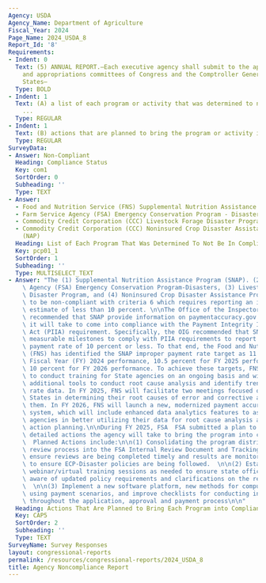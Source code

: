 ```yaml
---
Agency: USDA
Agency_Name: Department of Agriculture
Fiscal_Year: 2024
Page_Name: 2024_USDA_8
Report_Id: '8'
Requirements:
- Indent: 0
  Text: (5) ANNUAL REPORT.—Each executive agency shall submit to the appropriate authorizing
    and appropriations committees of Congress and the Comptroller General of the United
    States—
  Type: BOLD
- Indent: 1
  Text: (A) a list of each program or activity that was determined to not be in compliance
    ...
  Type: REGULAR
- Indent: 1
  Text: (B) actions that are planned to bring the program or activity into compliance.
  Type: REGULAR
SurveyData:
- Answer: Non-Compliant
  Heading: Compliance Status
  Key: com1
  SortOrder: 0
  Subheading: ''
  Type: TEXT
- Answer:
  - Food and Nutrition Service (FNS) Supplemental Nutrition Assistance Program (SNAP)
  - Farm Service Agency (FSA) Emergency Conservation Program - Disasters (ECP-Disasters)
  - Commodity Credit Corporation (CCC) Livestock Forage Disaster Program (LFP)
  - Commodity Credit Corporation (CCC) Noninsured Crop Disaster Assistance Program
    (NAP)
  Heading: List of Each Program That Was Determined To Not Be In Compliance
  Key: pcp01_1
  SortOrder: 1
  Subheading: ''
  Type: MULTISELECT_TEXT
- Answer: "The (1) Supplemental Nutrition Assistance Program (SNAP). (2) Farm Service\
    \ Agency (FSA) Emergency Conservation Program-Disasters, (3) Livestock Forage\
    \ Disaster Program, and (4) Noninsured Crop Disaster Assistance Program were found\
    \ to be non-compliant with criteria 6 which requires reporting an improper payment\
    \ estimate of less than 10 percent. \n\nThe Office of the Inspector General (OIG)\
    \ recommended that SNAP provide information on paymentaccuracy.gov about actions\
    \ it will take to come into compliance with the Payment Integrity Information\
    \ Act (PIIA) requirement. Specifically, the OIG recommended that SNAP establish\
    \ measurable milestones to comply with PIIA requirements to report an improper\
    \ payment rate of 10 percent or less. To that end, the Food and Nutrition Service\
    \ (FNS) has identified the SNAP improper payment rate target as 11 percent for\
    \ Fiscal Year (FY) 2024 performance, 10.5 percent for FY 2025 performance, and\
    \ 10 percent for FY 2026 performance. To achieve these targets, FNS will continue\
    \ to conduct training for State agencies on an ongoing basis and will provide\
    \ additional tools to conduct root cause analysis and identify trends in error\
    \ rate data. In FY 2025, FNS will facilitate two meetings focused on assisting\
    \ States in determining their root causes of error and corrective actions to address\
    \ them. In FY 2026, FNS will launch a new, modernized payment accuracy data management\
    \ system, which will include enhanced data analytics features to assist State\
    \ agencies in better utilizing their data for root cause analysis and corrective\
    \ action planning.\n\nDuring FY 2025, FSA  FSA submitted a plan to Congress, describing\
    \ detailed actions the agency will take to bring the program into compliance.\
    \  Planned Actions include:\n\n(1) Consolidating the program district director\
    \ review process into the FSA Internal Review Document and Tracking System to\
    \ ensure reviews are being completed timely and results are monitored and evaluated\
    \ to ensure ECP-Disaster policies are being followed.  \n\n(2) Establish additional\
    \ webinar/virtual training sessions as needed to ensure state office staff are\
    \ aware of updated policy requirements and clarifications on the requirements.\
    \  \n\n(3) Implement a new software platform, new methods for computing payments\
    \ using payment scenarios, and improve checklists for conducting internal reviews\
    \ throughout the application, approval and payment process\n\n"
  Heading: Actions That Are Planned to Bring Each Program into Compliance
  Key: CAP5
  SortOrder: 2
  Subheading: ''
  Type: TEXT
SurveyName: Survey Responses
layout: congressional-reports
permalink: /resources/congressional-reports/2024_USDA_8
title: Agency Noncompliance Report
---
```

